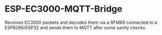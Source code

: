 # ESP-EC3000-MQTT-Bridge
Receives EC3000 packets and decodes them via a RFM69 connected to a ESP8266/ESP32 and sends them to MQTT after some sanity checks.
